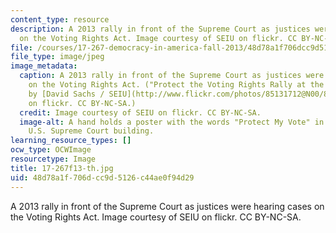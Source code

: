 ```yaml
---
content_type: resource
description: A 2013 rally in front of the Supreme Court as justices were hearing cases
  on the Voting Rights Act. Image courtesy of SEIU on flickr. CC BY-NC-SA.
file: /courses/17-267-democracy-in-america-fall-2013/48d78a1f706dcc9d5126c44ae0f94d29_17-267f13-th.jpg
file_type: image/jpeg
image_metadata:
  caption: A 2013 rally in front of the Supreme Court as justices were hearing cases
    on the Voting Rights Act. ("Protect the Voting Rights Rally at the SCOTUS." Photo
    by [David Sachs / SEIU](http://www.flickr.com/photos/85131712@N00/8512765859/in/photolist-dYf9Ha-dYf9xF-dYf9Cn-dYkQsh-4qmw7e-axTXED-4G9BDk-5zmrhg-5znB7T-8PM2oj-8PHZca-8PHYQ2-8PM3XL-8PM4vL-8PHZQe-8PHXNz-8PHZ4D-8PHZyD-8PM3Jm-8PHZj6-8PM2z9-8PM39o-8PMaEh-5ziB39-8PM58E-8PM3qU-8PHZXV-8rMzMk-4Q3tHh-9xn7L1-5zhZAq-b2T86Z-7h2q-4CY8-4qgDQ2-9LNzTV-dFdeuE-4mBrJ-7bWU-5zxqv1-883JuX-5zgyQ2-4qq4To-dXJBWS-dXJAB3-dXJBqy-8StTJL-883PBK-8871kh-87EuDo-5ysiwD)
    on flickr. CC BY-NC-SA.)
  credit: Image courtesy of SEIU on flickr. CC BY-NC-SA.
  image-alt: A hand holds a poster with the words "Protect My Vote" in front of the
    U.S. Supreme Court building.
learning_resource_types: []
ocw_type: OCWImage
resourcetype: Image
title: 17-267f13-th.jpg
uid: 48d78a1f-706d-cc9d-5126-c44ae0f94d29
---
```

A 2013 rally in front of the Supreme Court as justices were hearing cases on the Voting Rights Act. Image courtesy of SEIU on flickr. CC BY-NC-SA.

